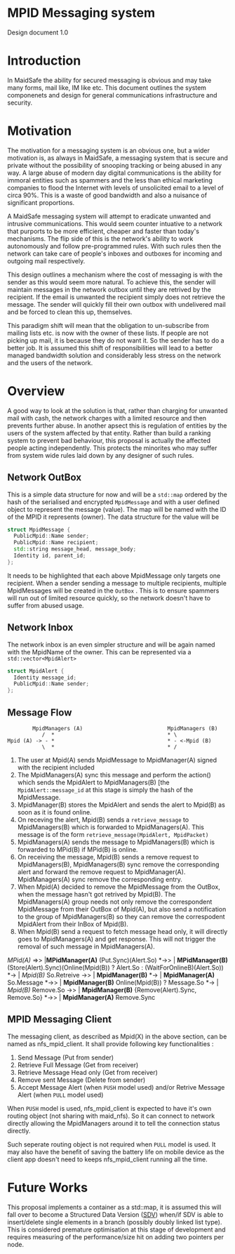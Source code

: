 MPID Messaging system
=========

Design document 1.0

Introduction
============

In MaidSafe the ability for secured messaging is obvious and may take many forms, mail like, IM like etc. This document outlines the system componenets and design for general communications infrastructure and security. 

Motivation
==========

The motivation for a messaging system is an obvious one, but a wider motivation is, as always in MaidSafe, a messaging system that is secure and private without the possibility of snooping tracking or being abused in any way. A large abuse of modern day digital communications is the ability for immoral entities such as spammers and the less than ethical marketing companies to flood the Internet with levels of unsolicited email to a level of circa 90%. This is a waste of good bandwidth and also a nuisance of significant proportions.

A MaidSafe messaging system will attempt to eradicate unwanted and intrusive communications. This would seem counter intuative to a network that purports to be more efficient, cheaper and faster than today's mechanisms. The flip side of this is the network's ability to work autonomously and follow pre-programmed rules. With such rules then the network can take care of people's inboxes and outboxes for incoming and outgoing mail respectively. 

This design outlines a mechanism where the cost of messaging is with the sender as this would seem more natural. To achieve this, the sender will maintain messages in the network outbox until they are retrived by the recipient. If the email is unwanted the recipient simply does not retrieve the message. The sender will quickly fill their own outbox with undelivered mail and be forced to clean this up, themselves.

This paradigm shift will mean that the obligation to un-subscribe from mailing lists etc. is now with the owner of these lists. If people are not picking up mail, it is because they do not want it. So the sender has to do a better job. It is assumed this shift of responsibilities will lead to a better managed bandwidth solution and considerably less stress on the network and the users of the network.

Overview
========

A good way to look at the solution is that, rather than charging for unwanted mail with cash, the network charges with a limited resource and then prevents further abuse. In another apsect this is regulation of entities by the users of the system affected by that entity. Rather than build a ranking system to prevent bad behaviour, this proposal is actually the affected people acting independently. This protects the minorites who may suffer from system wide rules laid down by any designer of such rules. 

Network OutBox
--------------

This is a simple data structure for now and will be a ```std::map``` ordered by the hash of the serialised and encrypted ```MpidMessage```  and with a user defined object to represent the message (value). The map will be named with the ID of the MPID it represents (owner). The data structure for the value will be 

```c++
struct MpidMessage {
  PublicMpid::Name sender;
  PublicMpid::Name recipient;
  std::string message_head, message_body;
  Identity id, parent_id;
};

```

It needs to be highlighted that each above MpidMessage only targets one recipient. When a sender sending a message to multiple recipients, multiple MpidMessages will be created in the ```OutBox``` . This is to ensure spammers will run out of limited resource quickly, so the network doesn't have to suffer from abused usage.

Network Inbox
-------------

The network inbox is an even simpler structure and will be again named with the MpidName of the owner. This can be represented via a ```std::vector<MpidAlert>```

```c++
struct MpidAlert {
  Identity message_id;
  PublicMpid::Name sender;
};
```

Message Flow
------------
```
        MpidManagers (A)                           MpidManagers (B)
           /  *                                    * \
Mpid (A) -> - *                                    * - <-Mpid (B)
           \  *                                    * /

```
1. The user at Mpid(A) sends MpidMessage to MpidManager(A) signed with the recipient included
2. The MpidManagers(A) sync this message and perform the action() which sends the MpidAlert to MpidManagers(B) [the ```MpidAlert::message_id``` at this stage is simply the hash of the MpidMessage.
3. MpidManager(B) stores the MpidAlert and sends the alert to Mpid(B) as soon as it is found online.
4. On receving the alert, Mpid(B) sends a ```retrieve_message``` to MpidManagers(B) which is forwarded to MpidManagers(A). This message is of the form ```retrieve_message(MpidAlert, MpidPacket)``` 
5. MpidManagers(A) sends the message to MpidManagers(B) which is forwarded to MPid(B) if MPid(B) is online.
6. On receiving the message, Mpid(B) sends a remove request to MpidManagers(B), MpidManagers(B) sync remove the corresponding alert and forward the remove request to MpidManager(A). MpidManagers(A) sync remove the corresponding entry. 
7. When Mpid(A) decided to remove the MpidMessage from the OutBox, when the message hasn't got retrived by Mpid(B). The MpidManagers(A) group needs not only remove the correspondent MpidMessage from their OutBox of Mpid(A), but also send a notification to the group of MpidManagers(B) so they can remove the correspodent MpidAlert from their InBox of Mpid(B).
8. When Mpid(B) send a request to fetch message head only, it will directly goes to MpidManagers(A) and get response. This will not trigger the removal of such message in MpidManagers(A).

_MPid(A)_ =>> |__MPidManager(A)__ (Put.Sync)(Alert.So) *->> | __MPidManager(B)__  (Store(Alert).Sync)(Online(Mpid(B)) ? Alert.So : (WaitForOnlineB)(Alert.So)) *-> | _Mpid(B)_ So.Retreive ->> | __MpidManager(B)__ *-> | __MpidManager(A)__ So.Message *->> | __MpidManager(B)__ Online(Mpid(B)) ? Message.So *-> | _Mpid(B)_ Remove.So ->> | __MpidManager(B)__ {Remove(Alert).Sync, Remove.So} *->> | __MpidManager(A)__ Remove.Sync

MPID Messaging Client
--------------
The messaging client, as described as Mpid(X) in the above section, can be named as nfs_mpid_client. It shall provide following key functionalities :

1. Send Message (Put from sender)
2. Retrieve Full Message (Get from receiver)
3. Retrieve Message Head only (Get from receiver)
4. Remove sent Message (Delete from sender)
5. Accept Message Alert (when ```PUSH``` model used) and/or Retrive Message Alert (when ```PULL``` model used)

When ```PUSH``` model is used, nfs_mpid_client is expected to have it's own routing object (not sharing with maid_nfs). So it can connect to network directly allowing the MpidManagers around it to tell the connection status directly.

Such seperate routing object is not required when ```PULL``` model is used. It may also have the benefit of saving the battery life on mobile device as the client app doesn't need to keeps nfs_mpid_client running all the time.

Future Works
============

This proposal implements a container as a std::map, it is assumed this will fall over to become a Structured Data Version ([SDV](https://github.com/maidsafe/MaidSafe-Common/blob/next/include/maidsafe/common/data_types/structured_data_versions.h)) when/if SDV is able to insert/delete single elements in a branch (possibly doubly linked list type). This is considered premature optimisation at this stage of development and requires measuring of the performance/size hit on adding two pointers per node. 
